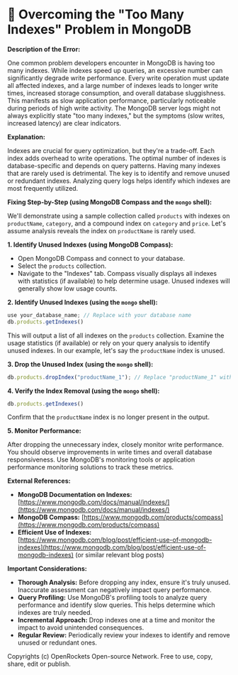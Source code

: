 # 🐞 Overcoming the "Too Many Indexes" Problem in MongoDB


**Description of the Error:**

One common problem developers encounter in MongoDB is having too many indexes.  While indexes speed up queries, an excessive number can significantly degrade write performance.  Every write operation must update all affected indexes, and a large number of indexes leads to longer write times, increased storage consumption, and overall database sluggishness.  This manifests as slow application performance, particularly noticeable during periods of high write activity.  The MongoDB server logs might not always explicitly state "too many indexes," but the symptoms (slow writes, increased latency) are clear indicators.

**Explanation:**

Indexes are crucial for query optimization, but they're a trade-off. Each index adds overhead to write operations.  The optimal number of indexes is database-specific and depends on query patterns.  Having many indexes that are rarely used is detrimental.  The key is to identify and remove unused or redundant indexes.  Analyzing query logs helps identify which indexes are most frequently utilized.


**Fixing Step-by-Step (using MongoDB Compass and the `mongo` shell):**

We'll demonstrate using a sample collection called `products` with indexes on `productName`, `category`, and a compound index on `category` and `price`. Let's assume analysis reveals the index on `productName` is rarely used.

**1. Identify Unused Indexes (using MongoDB Compass):**

* Open MongoDB Compass and connect to your database.
* Select the `products` collection.
* Navigate to the "Indexes" tab.  Compass visually displays all indexes with statistics (if available) to help determine usage.  Unused indexes will generally show low usage counts.


**2. Identify Unused Indexes (using the `mongo` shell):**

```javascript
use your_database_name; // Replace with your database name
db.products.getIndexes()
```

This will output a list of all indexes on the `products` collection. Examine the usage statistics (if available) or rely on your query analysis to identify unused indexes.  In our example, let's say the `productName` index is unused.


**3. Drop the Unused Index (using the `mongo` shell):**

```javascript
db.products.dropIndex("productName_1"); // Replace "productName_1" with the actual index name from getIndexes() output.  The "_1" suffix might vary.
```

**4. Verify the Index Removal (using the `mongo` shell):**

```javascript
db.products.getIndexes()
```

Confirm that the `productName` index is no longer present in the output.


**5. Monitor Performance:**

After dropping the unnecessary index, closely monitor write performance. You should observe improvements in write times and overall database responsiveness. Use MongoDB's monitoring tools or application performance monitoring solutions to track these metrics.


**External References:**

* **MongoDB Documentation on Indexes:** [https://www.mongodb.com/docs/manual/indexes/](https://www.mongodb.com/docs/manual/indexes/)
* **MongoDB Compass:** [https://www.mongodb.com/products/compass](https://www.mongodb.com/products/compass)
* **Efficient Use of Indexes:** [https://www.mongodb.com/blog/post/efficient-use-of-mongodb-indexes](https://www.mongodb.com/blog/post/efficient-use-of-mongodb-indexes) (or similar relevant blog posts)


**Important Considerations:**

* **Thorough Analysis:** Before dropping any index, ensure it's truly unused.  Inaccurate assessment can negatively impact query performance.
* **Query Profiling:**  Use MongoDB's profiling tools to analyze query performance and identify slow queries.  This helps determine which indexes are truly needed.
* **Incremental Approach:** Drop indexes one at a time and monitor the impact to avoid unintended consequences.
* **Regular Review:**  Periodically review your indexes to identify and remove unused or redundant ones.


Copyrights (c) OpenRockets Open-source Network. Free to use, copy, share, edit or publish.

